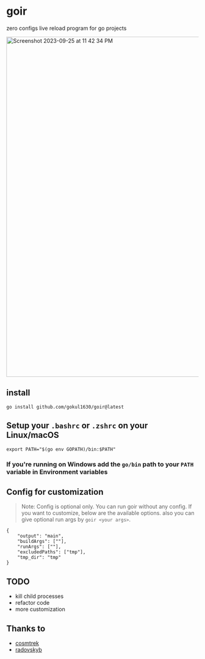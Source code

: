 # goir
zero configs live reload program for go projects

 <img width="891" alt="Screenshot 2023-09-25 at 11 42 34 PM" src="https://github.com/gokul1630/goir/assets/43679827/3d7d2be2-64e3-4342-b505-42bbb53ddbe3">


## install
```
go install github.com/gokul1630/goir@latest
```

## Setup your `.bashrc` or `.zshrc` on your Linux/macOS
```
export PATH="$(go env GOPATH)/bin:$PATH"
```

### If you're running on Windows add the `go/bin` path to your `PATH` variable in Environment variables


## Config for customization
> Note: Config is optional only. You can run goir without any config. If you want to customize, below are the available options. also you can give optional run args by `goir <your args>`.

```
{
	"output": "main",
	"buildArgs": [""],
	"runArgs": [""],
	"excludedPaths": ["tmp"],
	"tmp_dir": "tmp"
}

```

## TODO
- kill child processes
- refactor code
- more customization

## Thanks to
- [cosmtrek](https://github.com/cosmtrek/air)
- [radovskyb](https://github.com/radovskyb/watcher)